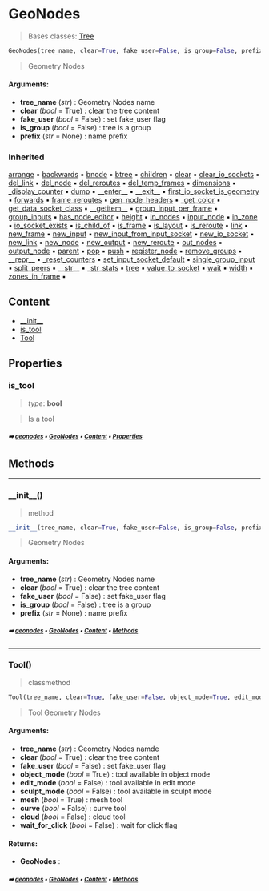 # GeoNodes

> Bases classes: [Tree](core-treea-tree.md#tree)

``` python
GeoNodes(tree_name, clear=True, fake_user=False, is_group=False, prefix=None)
```

> Geometry Nodes

#### Arguments:
- **tree_name** (_str_) : Geometry Nodes name
- **clear** (_bool_ = True) : clear the tree content
- **fake_user** (_bool_ = False) : set fake_user flag
- **is_group** (_bool_ = False) : tree is a group
- **prefix** (_str_ = None) : name prefix

### Inherited

[arrange](tree.md#arrange) :black_small_square: [backwards](core-treea-node.md#backwards) :black_small_square: [bnode](core-treea-node.md#bnode) :black_small_square: [btree](core-treea-tree.md#btree) :black_small_square: [children](frame.md#children) :black_small_square: [clear](tree.md#clear) :black_small_square: [clear_io_sockets](tree.md#clear_io_sockets) :black_small_square: [del_link](core-treea-tree.md#del_link) :black_small_square: [del_node](core-treea-tree.md#del_node) :black_small_square: [del_reroutes](core-treea-tree.md#del_reroutes) :black_small_square: [del_temp_frames](core-treea-tree.md#del_temp_frames) :black_small_square: [dimensions](frame.md#dimensions) :black_small_square: [\_display_counter](tree.md#_display_counter) :black_small_square: [dump](tree.md#dump) :black_small_square: [\_\_enter__](layout.md#__enter__) :black_small_square: [\_\_exit__](layout.md#__exit__) :black_small_square: [first_io_socket_is_geometry](tree.md#first_io_socket_is_geometry) :black_small_square: [forwards](core-treea-node.md#forwards) :black_small_square: [frame_reroutes](frame.md#frame_reroutes) :black_small_square: [gen_node_headers](tree.md#gen_node_headers) :black_small_square: [\_get_color](tree.md#_get_color) :black_small_square: [get_data_socket_class](tree.md#get_data_socket_class) :black_small_square: [\_\_getitem__](core-treea-tree.md#__getitem__) :black_small_square: [group_input_per_frame](core-treea-tree.md#group_input_per_frame) :black_small_square: [group_inputs](core-treea-tree.md#group_inputs) :black_small_square: [has_node_editor](core-treea-tree.md#has_node_editor) :black_small_square: [height](core-treea-node.md#height) :black_small_square: [in_nodes](frame.md#in_nodes) :black_small_square: [input_node](tree.md#input_node) :black_small_square: [in_zone](core-treea-node.md#in_zone) :black_small_square: [io_socket_exists](tree.md#io_socket_exists) :black_small_square: [is_child_of](core-treea-node.md#is_child_of) :black_small_square: [is_frame](core-treea-node.md#is_frame) :black_small_square: [is_layout](core-treea-node.md#is_layout) :black_small_square: [is_reroute](core-treea-node.md#is_reroute) :black_small_square: [link](tree.md#link) :black_small_square: [new_frame](core-treea-tree.md#new_frame) :black_small_square: [new_input](tree.md#new_input) :black_small_square: [new_input_from_input_socket](tree.md#new_input_from_input_socket) :black_small_square: [new_io_socket](tree.md#new_io_socket) :black_small_square: [new_link](core-treea-tree.md#new_link) :black_small_square: [new_node](core-treea-tree.md#new_node) :black_small_square: [new_output](tree.md#new_output) :black_small_square: [new_reroute](core-treea-tree.md#new_reroute) :black_small_square: [out_nodes](frame.md#out_nodes) :black_small_square: [output_node](tree.md#output_node) :black_small_square: [parent](core-treea-tree.md#parent) :black_small_square: [pop](layout.md#pop) :black_small_square: [push](layout.md#push) :black_small_square: [register_node](tree.md#register_node) :black_small_square: [remove_groups](tree.md#remove_groups) :black_small_square: [\_\_repr__](core-treea-node.md#__repr__) :black_small_square: [\_reset_counters](tree.md#_reset_counters) :black_small_square: [set_input_socket_default](tree.md#set_input_socket_default) :black_small_square: [single_group_input](core-treea-tree.md#single_group_input) :black_small_square: [split_peers](core-treea-node.md#split_peers) :black_small_square: [\_\_str__](core-treea-tree.md#__str__) :black_small_square: [\_str_stats](tree.md#_str_stats) :black_small_square: [tree](core-treea-node.md#tree) :black_small_square: [value_to_socket](tree.md#value_to_socket) :black_small_square: [wait](core-treea-node.md#wait) :black_small_square: [width](core-treea-node.md#width) :black_small_square: [zones_in_frame](core-treea-tree.md#zones_in_frame) :black_small_square:

## Content

- [\_\_init__](core-geono-geonodes.md#__init__)
- [is_tool](core-geono-geonodes.md#is_tool)
- [Tool](core-geono-geonodes.md#tool)

## Properties



### is_tool

> _type_: **bool**
>

> Is a tool

##### <sub>:arrow_right: [geonodes](index.md#geonodes) :black_small_square: [GeoNodes](core-geono-geonodes.md#geonodes) :black_small_square: [Content](core-geono-geonodes.md#content) :black_small_square: [Properties](core-geono-geonodes.md#properties)</sub>

## Methods



----------
### \_\_init__()

> method

``` python
__init__(tree_name, clear=True, fake_user=False, is_group=False, prefix=None)
```

> Geometry Nodes

#### Arguments:
- **tree_name** (_str_) : Geometry Nodes name
- **clear** (_bool_ = True) : clear the tree content
- **fake_user** (_bool_ = False) : set fake_user flag
- **is_group** (_bool_ = False) : tree is a group
- **prefix** (_str_ = None) : name prefix

##### <sub>:arrow_right: [geonodes](index.md#geonodes) :black_small_square: [GeoNodes](core-geono-geonodes.md#geonodes) :black_small_square: [Content](core-geono-geonodes.md#content) :black_small_square: [Methods](core-geono-geonodes.md#methods)</sub>

----------
### Tool()

> classmethod

``` python
Tool(tree_name, clear=True, fake_user=False, object_mode=True, edit_mode=False, sculpt_mode=False, mesh=True, curve=False, cloud=False, wait_for_click=False)
```

> Tool Geometry Nodes

#### Arguments:
- **tree_name** (_str_) : Geometry Nodes namde
- **clear** (_bool_ = True) : clear the tree content
- **fake_user** (_bool_ = False) : set fake_user flag
- **object_mode** (_bool_ = True) : tool available in object mode
- **edit_mode** (_bool_ = False) : tool available in edit mode
- **sculpt_mode** (_bool_ = False) : tool available in sculpt mode
- **mesh** (_bool_ = True) : mesh tool
- **curve** (_bool_ = False) : curve tool
- **cloud** (_bool_ = False) : cloud tool
- **wait_for_click** (_bool_ = False) : wait for click flag



#### Returns:
- **GeoNodes** :

##### <sub>:arrow_right: [geonodes](index.md#geonodes) :black_small_square: [GeoNodes](core-geono-geonodes.md#geonodes) :black_small_square: [Content](core-geono-geonodes.md#content) :black_small_square: [Methods](core-geono-geonodes.md#methods)</sub>
